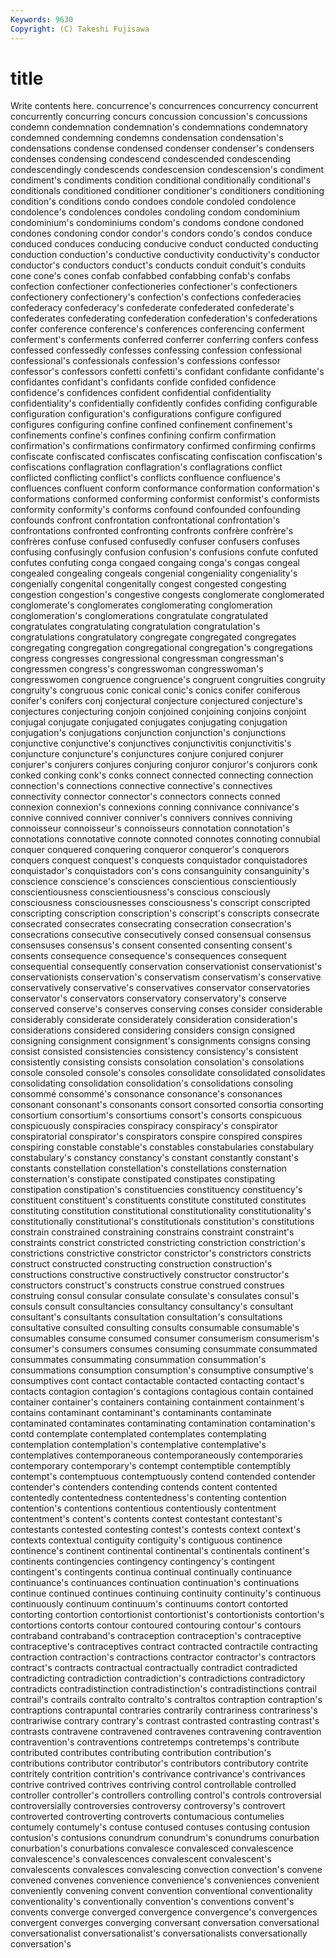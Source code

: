 ```yaml
---
Keywords: 9630 
Copyright: (C) Takeshi Fujisawa
---
```


# title

Write contents here.
 concurrence's concurrences concurrency concurrent concurrently concurring
concurs concussion concussion's concussions condemn condemnation condemnation's condemnations condemnatory condemned
condemning condemns condensation condensation's condensations condense condensed condenser condenser's condensers
condenses condensing condescend condescended condescending condescendingly condescends condescension condescension's condiment
condiment's condiments condition conditional conditionally conditional's conditionals conditioned conditioner conditioner's
conditioners conditioning condition's conditions condo condoes condole condoled condolence condolence's
condolences condoles condoling condom condominium condominium's condominiums condom's condoms condone
condoned condones condoning condor condor's condors condo's condos conduce conduced
conduces conducing conducive conduct conducted conducting conduction conduction's conductive conductivity
conductivity's conductor conductor's conductors conduct's conducts conduit conduit's conduits cone
cone's cones confab confabbed confabbing confab's confabs confection confectioner confectioneries
confectioner's confectioners confectionery confectionery's confection's confections confederacies confederacy confederacy's confederate
confederated confederate's confederates confederating confederation confederation's confederations confer conference conference's
conferences conferencing conferment conferment's conferments conferred conferrer conferring confers confess
confessed confessedly confesses confessing confession confessional confessional's confessionals confession's confessions
confessor confessor's confessors confetti confetti's confidant confidante confidante's confidantes confidant's
confidants confide confided confidence confidence's confidences confident confidential confidentiality confidentiality's
confidentially confidently confides confiding configurable configuration configuration's configurations configure configured
configures configuring confine confined confinement confinement's confinements confine's confines confining
confirm confirmation confirmation's confirmations confirmatory confirmed confirming confirms confiscate confiscated
confiscates confiscating confiscation confiscation's confiscations conflagration conflagration's conflagrations conflict conflicted
conflicting conflict's conflicts confluence confluence's confluences confluent conform conformance conformation
conformation's conformations conformed conforming conformist conformist's conformists conformity conformity's conforms
confound confounded confounding confounds confront confrontation confrontational confrontation's confrontations confronted
confronting confronts confrère confrère's confrères confuse confused confusedly confuser confusers
confuses confusing confusingly confusion confusion's confusions confute confuted confutes confuting
conga congaed congaing conga's congas congeal congealed congealing congeals congenial
congeniality congeniality's congenially congenital congenitally congest congested congesting congestion congestion's
congestive congests conglomerate conglomerated conglomerate's conglomerates conglomerating conglomeration conglomeration's conglomerations
congratulate congratulated congratulates congratulating congratulation congratulation's congratulations congratulatory congregate congregated
congregates congregating congregation congregational congregation's congregations congress congresses congressional congressman
congressman's congressmen congress's congresswoman congresswoman's congresswomen congruence congruence's congruent congruities
congruity congruity's congruous conic conical conic's conics conifer coniferous conifer's
conifers conj conjectural conjecture conjectured conjecture's conjectures conjecturing conjoin conjoined
conjoining conjoins conjoint conjugal conjugate conjugated conjugates conjugating conjugation conjugation's
conjugations conjunction conjunction's conjunctions conjunctive conjunctive's conjunctives conjunctivitis conjunctivitis's conjuncture
conjuncture's conjunctures conjure conjured conjurer conjurer's conjurers conjures conjuring conjuror
conjuror's conjurors conk conked conking conk's conks connect connected connecting
connection connection's connections connective connective's connectives connectivity connector connector's connectors
connects conned connexion connexion's connexions conning connivance connivance's connive connived
conniver conniver's connivers connives conniving connoisseur connoisseur's connoisseurs connotation connotation's
connotations connotative connote connoted connotes connoting connubial conquer conquered conquering
conqueror conqueror's conquerors conquers conquest conquest's conquests conquistador conquistadores conquistador's
conquistadors con's cons consanguinity consanguinity's conscience conscience's consciences conscientious conscientiously
conscientiousness conscientiousness's conscious consciously consciousness consciousnesses consciousness's conscript conscripted conscripting
conscription conscription's conscript's conscripts consecrate consecrated consecrates consecrating consecration consecration's
consecrations consecutive consecutively consed consensual consensus consensuses consensus's consent consented
consenting consent's consents consequence consequence's consequences consequent consequential consequently conservation
conservationist conservationist's conservationists conservation's conservatism conservatism's conservative conservatively conservative's conservatives
conservator conservatories conservator's conservators conservatory conservatory's conserve conserved conserve's conserves
conserving conses consider considerable considerably considerate considerately consideration consideration's considerations
considered considering considers consign consigned consigning consignment consignment's consignments consigns
consing consist consisted consistencies consistency consistency's consistent consistently consisting consists
consolation consolation's consolations console consoled console's consoles consolidate consolidated consolidates
consolidating consolidation consolidation's consolidations consoling consommé consommé's consonance consonance's consonances
consonant consonant's consonants consort consorted consortia consorting consortium consortium's consortiums
consort's consorts conspicuous conspicuously conspiracies conspiracy conspiracy's conspirator conspiratorial conspirator's
conspirators conspire conspired conspires conspiring constable constable's constables constabularies constabulary
constabulary's constancy constancy's constant constantly constant's constants constellation constellation's constellations
consternation consternation's constipate constipated constipates constipating constipation constipation's constituencies constituency
constituency's constituent constituent's constituents constitute constituted constitutes constituting constitution constitutional
constitutionality constitutionality's constitutionally constitutional's constitutionals constitution's constitutions constrain constrained constraining
constrains constraint constraint's constraints constrict constricted constricting constriction constriction's constrictions
constrictive constrictor constrictor's constrictors constricts construct constructed constructing construction construction's
constructions constructive constructively constructor constructor's constructors construct's constructs construe construed
construes construing consul consular consulate consulate's consulates consul's consuls consult
consultancies consultancy consultancy's consultant consultant's consultants consultation consultation's consultations consultative
consulted consulting consults consumable consumable's consumables consume consumed consumer consumerism
consumerism's consumer's consumers consumes consuming consummate consummated consummates consummating consummation
consummation's consummations consumption consumption's consumptive consumptive's consumptives cont contact contactable
contacted contacting contact's contacts contagion contagion's contagions contagious contain contained
container container's containers containing containment containment's contains contaminant contaminant's contaminants
contaminate contaminated contaminates contaminating contamination contamination's contd contemplate contemplated contemplates
contemplating contemplation contemplation's contemplative contemplative's contemplatives contemporaneous contemporaneously contemporaries contemporary
contemporary's contempt contemptible contemptibly contempt's contemptuous contemptuously contend contended contender
contender's contenders contending contends content contented contentedly contentedness contentedness's contenting
contention contention's contentions contentious contentiously contentment contentment's content's contents contest
contestant contestant's contestants contested contesting contest's contests context context's contexts
contextual contiguity contiguity's contiguous continence continence's continent continental continental's continentals
continent's continents contingencies contingency contingency's contingent contingent's contingents continua continual
continually continuance continuance's continuances continuation continuation's continuations continue continued continues
continuing continuity continuity's continuous continuously continuum continuum's continuums contort contorted
contorting contortion contortionist contortionist's contortionists contortion's contortions contorts contour contoured
contouring contour's contours contraband contraband's contraception contraception's contraceptive contraceptive's contraceptives
contract contracted contractile contracting contraction contraction's contractions contractor contractor's contractors
contract's contracts contractual contractually contradict contradicted contradicting contradiction contradiction's contradictions
contradictory contradicts contradistinction contradistinction's contradistinctions contrail contrail's contrails contralto contralto's
contraltos contraption contraption's contraptions contrapuntal contraries contrarily contrariness contrariness's contrariwise
contrary contrary's contrast contrasted contrasting contrast's contrasts contravene contravened contravenes
contravening contravention contravention's contraventions contretemps contretemps's contribute contributed contributes contributing
contribution contribution's contributions contributor contributor's contributors contributory contrite contritely contrition
contrition's contrivance contrivance's contrivances contrive contrived contrives contriving control controllable
controlled controller controller's controllers controlling control's controls controversial controversially controversies
controversy controversy's controvert controverted controverting controverts contumacious contumelies contumely contumely's
contuse contused contuses contusing contusion contusion's contusions conundrum conundrum's conundrums
conurbation conurbation's conurbations convalesce convalesced convalescence convalescence's convalescences convalescent convalescent's
convalescents convalesces convalescing convection convection's convene convened convenes convenience convenience's
conveniences convenient conveniently convening convent convention conventional conventionality conventionality's conventionally
convention's conventions convent's convents converge converged convergence convergence's convergences convergent
converges converging conversant conversation conversational conversationalist conversationalist's conversationalists conversationally conversation's
